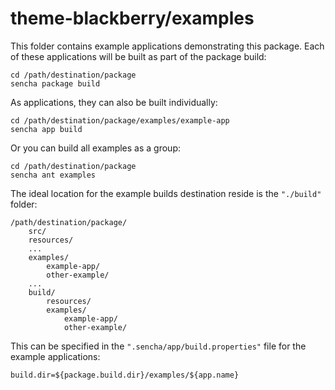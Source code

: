 # theme-blackberry/examples

This folder contains example applications demonstrating this package. Each of
these applications will be built as part of the package build:

    cd /path/destination/package
    sencha package build

As applications, they can also be built individually:

    cd /path/destination/package/examples/example-app
    sencha app build

Or you can build all examples as a group:

    cd /path/destination/package
    sencha ant examples

The ideal location for the example builds destination reside is the `"./build"` folder:

    /path/destination/package/
        src/
        resources/
        ...
        examples/
            example-app/
            other-example/
        ...
        build/
            resources/
            examples/
                example-app/
                other-example/

This can be specified in the `".sencha/app/build.properties"` file for the
example applications:

    build.dir=${package.build.dir}/examples/${app.name}
